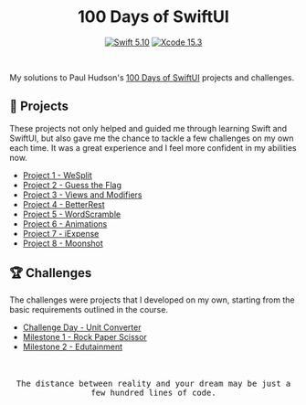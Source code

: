 <div align="center">
  <h1>100 Days of SwiftUI</h1>

[![Swift 5.10](https://img.shields.io/badge/Swift-5.10-orange?style=flat&logo=swift)](https://developer.apple.com/swift/) [![Xcode 15.3](https://img.shields.io/badge/Xcode-15.3-007ACC?style=flat&logo=Xcode&logoColor=blue)](https://developer.apple.com/xcode/)
</div>

<br/>

My solutions to Paul Hudson's [100 Days of SwiftUI](https://www.hackingwithswift.com/100/swiftui) projects and challenges.

## 🔖 Projects

These projects not only helped and guided me through learning Swift and SwiftUI, but also gave me the chance to tackle a few challenges on my own each time. It was a great experience and I feel more confident in my abilities now.

- [Project 1 - WeSplit](/01-WeSplit/)
- [Project 2 - Guess the Flag](/03-Guess%20the%20Flag/)
- [Project 3 - Views and Modifiers](/04-Views%20and%20Modifiers/)
- [Project 4 - BetterRest](/06-BetterRest/)
- [Project 5 - WordScramble](/07-WordScramble/)
- [Project 6 - Animations](/08-Animations)
- [Project 7 - iExpense](/10-iExpense/)
- [Project 8 - Moonshot](/11-Moonshot/)
<!--
- Project 9 - Drawing - 🚧 In Progress
- ...
-->

## 🏆 Challenges

The challenges were projects that I developed on my own, starting from the basic requirements outlined in the course.

<!--
- [Checkpoints](/00-Checkpoint/)
-->
- [Challenge Day - Unit Converter](/02-Challenge%20Day/)
- [Milestone 1 - Rock Paper Scissor](/05-Milestone%201/)
- [Milestone 2 - Edutainment](/09-Milestone%202/)
<!--
- Milestone 3 - Habit Tracking
- ...
-->

<br />
<br />

<div align="center">
<samp>The distance between reality and your dream may be just a few hundred lines of code.<samp>
</div>

